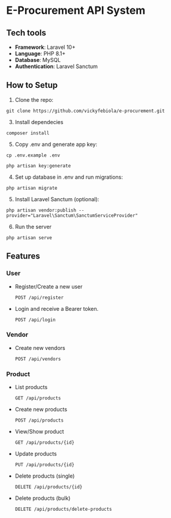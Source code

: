 # E-Procurement API System

## Tech tools
- **Framework**: Laravel 10+
- **Language**: PHP 8.1+
- **Database**: MySQL
- **Authentication**: Laravel Sanctum

## How to Setup
1. Clone the repo:
  ```
  git clone https://github.com/vickyfebiola/e-procurement.git
  ```
3. Install dependecies
  ```
  composer install
  ```
5. Copy .env and generate app key:
  ```
  cp .env.example .env
  ```
  ```
  php artisan key:generate
  ```
4. Set up database in .env and run migrations:
  ```
  php artisan migrate
  ```
5. Install Laravel Sanctum (optional):
  ```
  php artisan vendor:publish --provider="Laravel\Sanctum\SanctumServiceProvider"
  ```
6. Run the server
  ```
  php artisan serve
  ```

## Features
### User
- Register/Create a new user
  ```http
  POST /api/register
  ```
- Login and receive a Bearer token.
  ```
  POST /api/login
  ```
### Vendor
- Create new vendors  
  ```http
  POST /api/vendors
  ```
### Product
- List products  
  ```http
  GET /api/products
  ```
- Create new products  
  ```http
  POST /api/products
  ```
- View/Show product  
  ```http
  GET /api/products/{id}
  ```
- Update products  
  ```http
  PUT /api/products/{id}
  ```
- Delete products (single)  
  ```http
  DELETE /api/products/{id}
  ```
- Delete products (bulk)  
  ```http
  DELETE /api/products/delete-products
  ```
